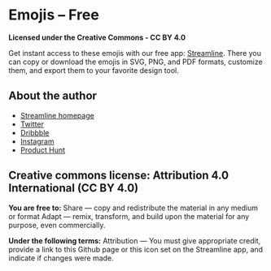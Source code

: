 # Emojis – Free
**Licensed under the Creative Commons - CC BY 4.0**

Get instant access to these emojis with our free app: [Streamline](https://streamlinehq.com). There you can copy or download the emojis in SVG, PNG, and PDF formats, customize them, and export them to your favorite design tool.

## About the author
- [Streamline homepage](https://streamlinehq.com)
- [Twitter](https://twitter.com/streamlinehq)
- [Dribbble](https://dribbble.com/webalys)
- [Instagram](https://www.instagram.com/streamlinehq)
- [Product Hunt](https://www.producthunt.com/posts/streamline-4-0-icons-illustrations)

## Creative commons license: Attribution 4.0 International (CC BY 4.0)

**You are free to:**
Share — copy and redistribute the material in any medium or format
Adapt — remix, transform, and build upon the material for any purpose, even commercially.

**Under the following terms:**
Attribution — You must give appropriate credit, provide a link to this Github page or this icon set on the Streamline app, and indicate if changes were made. 
